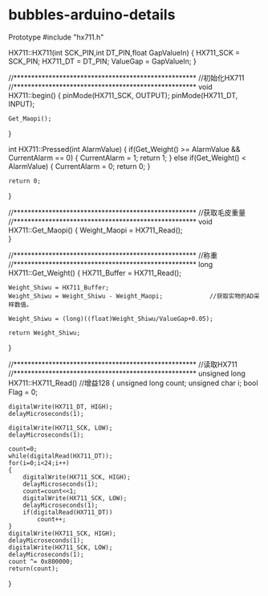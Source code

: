 # bubbles-arduino-details
Prototype
#include "hx711.h"

HX711::HX711(int SCK_PIN,int DT_PIN,float GapValueIn)
{
    HX711_SCK = SCK_PIN;
	HX711_DT = DT_PIN;
	ValueGap = GapValueIn;
}

//****************************************************
//初始化HX711
//****************************************************
void HX711::begin()
{
	pinMode(HX711_SCK, OUTPUT);	
	pinMode(HX711_DT, INPUT);

	Get_Maopi();
}

int HX711::Pressed(int AlarmValue)
{
	if(Get_Weight() >= AlarmValue && CurrentAlarm == 0)
	{
		CurrentAlarm = 1;
		return 1;
	}
	else if(Get_Weight() < AlarmValue)
	{
		CurrentAlarm = 0;
		return 0;
	}

	return 0;
}

//****************************************************
//获取毛皮重量
//****************************************************
void HX711::Get_Maopi()
{
	Weight_Maopi = HX711_Read();		
} 

//****************************************************
//称重
//****************************************************
long HX711::Get_Weight()
{
	HX711_Buffer = HX711_Read();

	Weight_Shiwu = HX711_Buffer;
	Weight_Shiwu = Weight_Shiwu - Weight_Maopi;				//获取实物的AD采样数值。
	
	Weight_Shiwu = (long)((float)Weight_Shiwu/ValueGap+0.05); 	

	return Weight_Shiwu;
}

//****************************************************
//读取HX711
//****************************************************
unsigned long HX711::HX711_Read()	//增益128
{
	unsigned long count; 
	unsigned char i;
	bool Flag = 0;

	digitalWrite(HX711_DT, HIGH);
	delayMicroseconds(1);

	digitalWrite(HX711_SCK, LOW);
	delayMicroseconds(1);

  	count=0; 
  	while(digitalRead(HX711_DT)); 
  	for(i=0;i<24;i++)
	{ 
	  	digitalWrite(HX711_SCK, HIGH); 
		delayMicroseconds(1);
	  	count=count<<1; 
		digitalWrite(HX711_SCK, LOW); 
		delayMicroseconds(1);
	  	if(digitalRead(HX711_DT))
			count++; 
	} 
 	digitalWrite(HX711_SCK, HIGH); 
	delayMicroseconds(1);
	digitalWrite(HX711_SCK, LOW); 
	delayMicroseconds(1);
	count ^= 0x800000;
	return(count);
}

